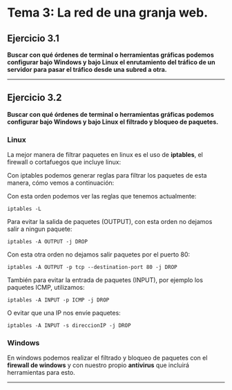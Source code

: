 # Tema 3: La red de una granja web.
## Ejercicio 3.1    

**Buscar con qué órdenes de terminal o herramientas gráficas podemos configurar bajo Windows y bajo Linux el enrutamiento del tráfico de un servidor para pasar el tráfico desde una subred a otra.**  

- - -  
## Ejercicio 3.2    

**Buscar con qué órdenes de terminal o herramientas gráficas podemos configurar bajo Windows y bajo Linux el filtrado y bloqueo de paquetes.**  

### Linux
La mejor manera de filtrar paquetes en linux es el uso de **iptables**, el firewall o cortafuegos que incluye linux:

Con iptables podemos generar reglas para filtrar los paquetes de esta manera, cómo vemos a continuación:

Con esta orden podemos ver las reglas que tenemos actualmente:
```
iptables -L
```
Para evitar la salida de paquetes (OUTPUT), con esta orden no dejamos salir a ningun paquete:

```
iptables -A OUTPUT -j DROP
```

Con esta otra orden no dejamos salir paquetes por el puerto 80:

```
iptables -A OUTPUT -p tcp --destination-port 80 -j DROP
```
También para evitar la entrada de paquetes (INPUT), por ejemplo los paquetes ICMP, utilizamos:
```
iptables -A INPUT -p ICMP -j DROP
```
O evitar que una IP nos envíe paquetes:
```
iptables -A INPUT -s direccionIP -j DROP
```
### Windows
En windows podemos realizar el filtrado y bloqueo de paquetes con el **firewall de windows** y con nuestro propio **antivirus** que incluirá herramientas para esto.

- - -  
